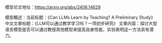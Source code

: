 模型论文地址：https://arxiv.org/abs/2406.14629

模型概述：当前标题：《Can LLMs Learn by Teaching? A Preliminary Study》
中文文章标题：《LLM可以通过教学学习吗？一项初步研究》
文章内容：探讨大型语言模型是否可以通过教授其他模型来提高自身性能，实验表明这一方法具有潜力。
